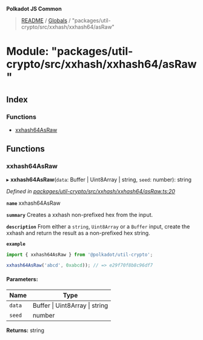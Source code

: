 **Polkadot JS Common**

> [README](../README.md) / [Globals](../globals.md) / "packages/util-crypto/src/xxhash/xxhash64/asRaw"

# Module: "packages/util-crypto/src/xxhash/xxhash64/asRaw"

## Index

### Functions

* [xxhash64AsRaw](_packages_util_crypto_src_xxhash_xxhash64_asraw_.md#xxhash64asraw)

## Functions

### xxhash64AsRaw

▸ **xxhash64AsRaw**(`data`: Buffer \| Uint8Array \| string, `seed`: number): string

*Defined in [packages/util-crypto/src/xxhash/xxhash64/asRaw.ts:20](https://github.com/polkadot-js/common/blob/bd1735ca/packages/util-crypto/src/xxhash/xxhash64/asRaw.ts#L20)*

**`name`** xxhash64AsRaw

**`summary`** Creates a xxhash non-prefixed hex from the input.

**`description`** 
From either a `string`, `Uint8Array` or a `Buffer` input, create the xxhash and return the result as a non-prefixed hex string.

**`example`** 
<BR>

```javascript
import { xxhash64AsRaw } from '@polkadot/util-crypto';

xxhash64AsRaw('abcd', 0xabcd)); // => e29f70f8b8c96df7
```

#### Parameters:

Name | Type |
------ | ------ |
`data` | Buffer \| Uint8Array \| string |
`seed` | number |

**Returns:** string

